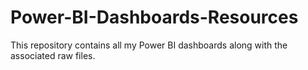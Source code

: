 # Power-BI-Dashboards-Resources
This repository contains all my Power BI dashboards along with the associated raw files.
